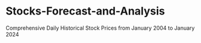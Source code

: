 # Stocks-Forecast-and-Analysis
Comprehensive Daily Historical Stock Prices from January 2004 to January 2024
